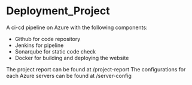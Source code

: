 # Deployment_Project
A ci-cd pipeline on Azure with the following components:
- Github for code repository
- Jenkins for pipeline
- Sonarqube for static code check
- Docker for building and deploying the website

The project report can be found at /project-report
The configurations for each Azure servers can be found at /server-config

